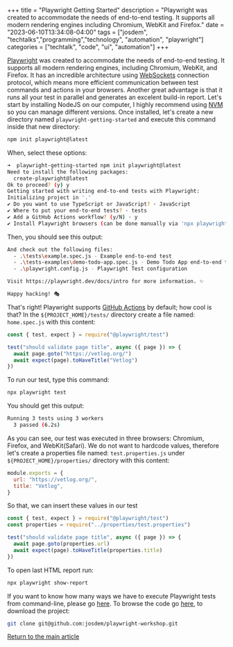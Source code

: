 +++
title =  "Playwright Getting Started"
description = "Playwright was created to accommodate the needs of end-to-end testing. It supports all modern rendering engines including Chromium, WebKit and Firefox."
date = "2023-06-10T13:34:08-04:00"
tags = ["josdem", "techtalks","programming","technology", "automation", "playwright"]
categories = ["techtalk", "code", "ui", "automation"]
+++

[Playwright](https://playwright.dev/) was created to accommodate the needs of end-to-end testing. It supports all modern rendering engines, including Chromium, WebKit, and Firefox. It has an incredible architecture using [WebSockets](https://developer.mozilla.org/en-US/docs/Web/API/WebSockets_API) connection protocol, which means more efficient communication between test commands and actions in your browsers. Another great advantage is that it runs all your test in parallel and generates an excelent build-in report. Let's start by installing NodeJS on our computer, I highly recommend using [NVM](https://github.com/nvm-sh/nvm) so you can manage different versions. Once installed, let's create a new directory named `playwright-getting-started` and execute this command inside that new directory:

```bash
npm init playwright@latest
```

When, select these options:

```bash
➜  playwright-getting-started npm init playwright@latest
Need to install the following packages:
  create-playwright@latest
Ok to proceed? (y) y
Getting started with writing end-to-end tests with Playwright:
Initializing project in '.'
✔ Do you want to use TypeScript or JavaScript? · JavaScript
✔ Where to put your end-to-end tests? · tests
✔ Add a GitHub Actions workflow? (y/N) · y
✔ Install Playwright browsers (can be done manually via 'npx playwright install')? (Y/n) · Y
```

Then, you should see this output:

```bash
And check out the following files:
  - .\tests\example.spec.js - Example end-to-end test
  - .\tests-examples\demo-todo-app.spec.js - Demo Todo App end-to-end tests
  - .\playwright.config.js - Playwright Test configuration

Visit https://playwright.dev/docs/intro for more information. ✨

Happy hacking! 🎭
```

That's right! Playwright supports [GitHub Actions](https://github.com/features/actions) by default; how cool is that? In the `${PROJECT_HOME}/tests/` directory create a file named: `home.spec.js` with this content:

```javascript
const { test, expect } = require("@playwright/test")

test("should validate page title", async ({ page }) => {
  await page.goto("https://vetlog.org/")
  await expect(page).toHaveTitle("Vetlog")
})
```

To run our test, type this command:

```bash
npx playwright test
```

You should get this output:

```bash
Running 3 tests using 3 workers
  3 passed (6.2s)
```
As you can see, our test was executed in three browsers: Chromium, Firefox, and WebKit(Safari). We do not want to hardcode values, therefore let's create a properties file named: `test.properties.js` under `${PROJECT_HOME}/properties/` directory with this content:

```javascript
module.exports = {
  url: "https://vetlog.org/",
  title: "Vetlog",
}
```

So that, we can insert these values in our test

```javascript
const { test, expect } = require("@playwright/test")
const properties = require("../properties/test.properties")

test("should validate page title", async ({ page }) => {
  await page.goto(properties.url)
  await expect(page).toHaveTitle(properties.title)
})
```

To open last HTML report run:

```bash
npx playwright show-report
```

If you want to know how many ways we have to execute Playwright tests from command-line, please go [here](https://playwright.dev/docs/running-tests#command-line). To browse the code go [here](https://github.com/josdem/playwright-workshop), to download the project:

```bash
git clone git@github.com:josdem/playwright-workshop.git
```

[Return to the main article](/techtalk/ux)